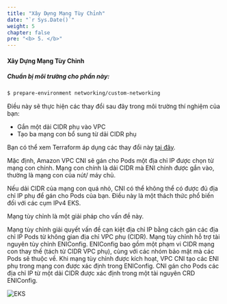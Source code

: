 ```yaml
---
title: "Xây Dựng Mạng Tùy Chỉnh"
date: "`r Sys.Date()`"
weight: 5
chapter: false
pre: "<b> 5. </b>"
---
```


#### Xây Dựng Mạng Tùy Chỉnh

##### **Chuẩn bị môi trường cho phần này:**

```bash wait=30 timeout=300
$ prepare-environment networking/custom-networking
```

Điều này sẽ thực hiện các thay đổi sau đây trong môi trường thí nghiệm của bạn:
- Gắn một dải CIDR phụ vào VPC
- Tạo ba mạng con bổ sung từ dải CIDR phụ

Bạn có thể xem Terraform áp dụng các thay đổi này [tại đây](https://github.com/VAR::MANIFESTS_OWNER/VAR::MANIFESTS_REPOSITORY/tree/VAR::MANIFESTS_REF/manifests/modules/networking/custom-networking/.workshop/terraform).

Mặc định, Amazon VPC CNI sẽ gán cho Pods một địa chỉ IP được chọn từ mạng con chính. Mạng con chính là dải CIDR mà ENI chính được gắn vào, thường là mạng con của nút/ máy chủ.

Nếu dải CIDR của mạng con quá nhỏ, CNI có thể không thể có được đủ địa chỉ IP phụ để gán cho Pods của bạn. Điều này là một thách thức phổ biến đối với các cụm IPv4 EKS.

Mạng tùy chỉnh là một giải pháp cho vấn đề này.

Mạng tùy chỉnh giải quyết vấn đề cạn kiệt địa chỉ IP bằng cách gán các địa chỉ IP Pods từ không gian địa chỉ VPC phụ (CIDR). Mạng tùy chỉnh hỗ trợ tài nguyên tùy chỉnh ENIConfig. ENIConfig bao gồm một phạm vi CIDR mạng con thay thế (tách từ CIDR VPC phụ), cùng với các nhóm bảo mật mà các Pods sẽ thuộc về. Khi mạng tùy chỉnh được kích hoạt, VPC CNI tạo các ENI phụ trong mạng con được xác định trong ENIConfig. CNI gán cho Pods các địa chỉ IP từ một dải CIDR được xác định trong một tài nguyên CRD ENIConfig.

![EKS](/images/0004/00016.png?featherlight=false&width=90pc)